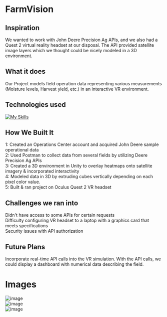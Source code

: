 # FarmVision

## Inspiration
We wanted to work with John Deere Precision Ag APIs, and we also had a Quest 2 virtual reality headset at our disposal. The API provided satellite image layers which we thought could be nicely modeled in a 3D environment.

## What it does
Our Project models field operation data representing various measurements (Moisture levels, Harvest yield, etc.) in an interactive VR environment.

## Technologies used
[![My Skills](https://skillicons.dev/icons?i=unity,cs,postman&theme=dark)](https://skillicons.dev)

## How We Built It
1: Created an Operations Center account and acquired John Deere sample operational data <br>
2: Used Postman to collect data from several fields by utilizing Deere Precision Ag APIs <br>
3: Created a 3D environment in Unity to overlay heatmaps onto satellite imagery & incorporated interactivity <br>
4: Modeled data in 3D by extruding cubes vertically depending on each pixel color value. <br>
5: Built & ran project on Oculus Quest 2 VR headset

## Challenges we ran into
Didn't have access to some APIs for certain requests <br>
Difficulty configuring VR headset to a laptop with a graphics card that meets specifications <br>
Security issues with API authorization

## Future Plans
Incorporate real-time API calls into the VR simulation. With the API calls, we could display a dashboard with numerical data describing the field.

# Images

![image](https://github.com/Nick-Hageman/FarmVision/assets/91706603/8ae215b1-9594-430c-b84e-12bccdb05f54)
<br>
![image](https://github.com/Nick-Hageman/FarmVision/assets/91706603/fea7882c-e2f9-4cc9-bebd-8c18c8977705)
<br>
![image](https://github.com/Nick-Hageman/FarmVision/assets/91706603/76cfeb28-23eb-4fdc-9da3-e32783292c6b)

